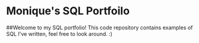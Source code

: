 # Monique's SQL Portfoilo
##Welcome to my SQL portfolio! This code repository contains examples of SQL I've written, feel free to look around. :)
